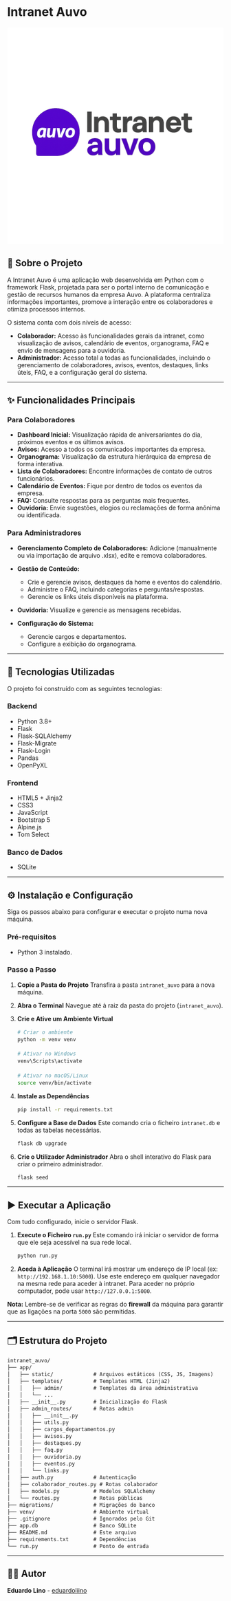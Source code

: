 # Intranet Auvo

![Logo](app/static/img/logo_nova.png)

## 📖 Sobre o Projeto

A Intranet Auvo é uma aplicação web desenvolvida em Python com o framework Flask, projetada para ser o portal interno de comunicação e gestão de recursos humanos da empresa Auvo. A plataforma centraliza informações importantes, promove a interação entre os colaboradores e otimiza processos internos.

O sistema conta com dois níveis de acesso:

* **Colaborador:** Acesso às funcionalidades gerais da intranet, como visualização de avisos, calendário de eventos, organograma, FAQ e envio de mensagens para a ouvidoria.
* **Administrador:** Acesso total a todas as funcionalidades, incluindo o gerenciamento de colaboradores, avisos, eventos, destaques, links úteis, FAQ, e a configuração geral do sistema.

---

## ✨ Funcionalidades Principais

### Para Colaboradores

* **Dashboard Inicial:** Visualização rápida de aniversariantes do dia, próximos eventos e os últimos avisos.
* **Avisos:** Acesso a todos os comunicados importantes da empresa.
* **Organograma:** Visualização da estrutura hierárquica da empresa de forma interativa.
* **Lista de Colaboradores:** Encontre informações de contato de outros funcionários.
* **Calendário de Eventos:** Fique por dentro de todos os eventos da empresa.
* **FAQ:** Consulte respostas para as perguntas mais frequentes.
* **Ouvidoria:** Envie sugestões, elogios ou reclamações de forma anônima ou identificada.

### Para Administradores

* **Gerenciamento Completo de Colaboradores:** Adicione (manualmente ou via importação de arquivo .xlsx), edite e remova colaboradores.

* **Gestão de Conteúdo:**

  * Crie e gerencie avisos, destaques da home e eventos do calendário.
  * Administre o FAQ, incluindo categorias e perguntas/respostas.
  * Gerencie os links úteis disponíveis na plataforma.

* **Ouvidoria:** Visualize e gerencie as mensagens recebidas.

* **Configuração do Sistema:**

  * Gerencie cargos e departamentos.
  * Configure a exibição do organograma.

---

## 🚀 Tecnologias Utilizadas

O projeto foi construído com as seguintes tecnologias:

### Backend

* Python 3.8+
* Flask
* Flask-SQLAlchemy
* Flask-Migrate
* Flask-Login
* Pandas
* OpenPyXL

### Frontend

* HTML5 + Jinja2
* CSS3
* JavaScript
* Bootstrap 5
* Alpine.js
* Tom Select

### Banco de Dados

* SQLite

---

## ⚙️ Instalação e Configuração

Siga os passos abaixo para configurar e executar o projeto numa nova máquina.

### Pré-requisitos

* Python 3 instalado.

### Passo a Passo

1. **Copie a Pasta do Projeto**
   Transfira a pasta `intranet_auvo` para a nova máquina.

2. **Abra o Terminal**
   Navegue até à raiz da pasta do projeto (`intranet_auvo`).

3. **Crie e Ative um Ambiente Virtual**

   ```bash
   # Criar o ambiente
   python -m venv venv

   # Ativar no Windows
   venv\Scripts\activate

   # Ativar no macOS/Linux
   source venv/bin/activate
   ```

4. **Instale as Dependências**

   ```bash
   pip install -r requirements.txt
   ```

5. **Configure a Base de Dados**
   Este comando cria o ficheiro `intranet.db` e todas as tabelas necessárias.

   ```bash
   flask db upgrade
   ```

6. **Crie o Utilizador Administrador**
   Abra o shell interativo do Flask para criar o primeiro administrador.

   ```bash
   flask seed
   ```

---

## ▶️ Executar a Aplicação

Com tudo configurado, inicie o servidor Flask.

1. **Execute o Ficheiro `run.py`**
   Este comando irá iniciar o servidor de forma que ele seja acessível na sua rede local.

   ```bash
   python run.py
   ```

2. **Aceda à Aplicação**
   O terminal irá mostrar um endereço de IP local (ex: `http://192.168.1.10:5000`). Use este endereço em qualquer navegador na mesma rede para aceder à intranet. Para aceder no próprio computador, pode usar `http://127.0.0.1:5000`.

**Nota:** Lembre-se de verificar as regras do **firewall** da máquina para garantir que as ligações na porta `5000` são permitidas.

---

## 🗂️ Estrutura do Projeto

```
intranet_auvo/
├── app/
│   ├── static/             # Arquivos estáticos (CSS, JS, Imagens)
│   ├── templates/          # Templates HTML (Jinja2)
│   │   ├── admin/          # Templates da área administrativa
│   │   └── ...
│   ├── __init__.py         # Inicialização do Flask
│   ├── admin_routes/       # Rotas admin
│   │   ├── __init__.py
│   │   ├── utils.py
│   │   ├── cargos_departamentos.py
│   │   ├── avisos.py
│   │   ├── destaques.py
│   │   ├── faq.py
│   │   ├── ouvidoria.py
│   │   ├── eventos.py
│   │   └── links.py
│   ├── auth.py             # Autenticação
│   ├── colaborador_routes.py # Rotas colaborador
│   ├── models.py           # Modelos SQLAlchemy
│   └── routes.py           # Rotas públicas
├── migrations/             # Migrações do banco
├── venv/                   # Ambiente virtual
├── .gitignore              # Ignorados pelo Git
├── app.db                  # Banco SQLite
├── README.md               # Este arquivo
├── requirements.txt        # Dependências
└── run.py                  # Ponto de entrada
```

---

## 👨‍💻 Autor

**Eduardo Lino** - [eduardoliino](mailto:eduardoliino)
